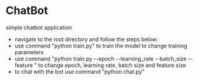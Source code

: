 # ChatBot
simple chatbot application 
- navigate to the root directory and follow the steps below:
- use command "python train.py" to train the model
to change training parameters 
- use command "python train.py --epoch <value> --learning_rate <value> --batch_size <value> --feature <value>" to change 
  epoch, learning rate, batch size and feature size 
- to chat with the bot use command "python chat.py"
